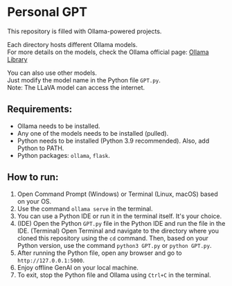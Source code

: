 # Personal GPT

This repository is filled with Ollama-powered projects.

Each directory hosts different Ollama models.  
For more details on the models, check the Ollama official page: [Ollama Library](https://ollama.com/library)

You can also use other models.  
Just modify the model name in the Python file `GPT.py`.  
Note: The LLaVA model can access the internet.

## Requirements:
- Ollama needs to be installed.
- Any one of the models needs to be installed (pulled).
- Python needs to be installed (Python 3.9 recommended). Also, add Python to PATH.
- Python packages: `ollama`, `flask`.

## How to run:
1. Open Command Prompt (Windows) or Terminal (Linux, macOS) based on your OS.
2. Use the command `ollama serve` in the terminal.
3. You can use a Python IDE or run it in the terminal itself. It's your choice.
4. (IDE) Open the Python `GPT.py` file in the Python IDE and run the file in the IDE.
   (Terminal) Open Terminal and navigate to the directory where you cloned this repository using the `cd` command.
   Then, based on your Python version, use the command `python3 GPT.py` or `python GPT.py`.
5. After running the Python file, open any browser and go to `http://127.0.0.1:5000`.
6. Enjoy offline GenAI on your local machine.
7. To exit, stop the Python file and Ollama using `Ctrl+C` in the terminal.